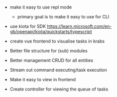 - make it easy to use repl mode
  - primary goal is to make it easy to use for CLI

- use kiota for SDK https://learn.microsoft.com/en-gb/openapi/kiota/quickstarts/typescript
- create vue frontend to visualise tasks in krabs

- Better file structure for (sub) modules
- Better management CRUD for all entities

- Stream out command executing/task execution
- Make it easy to view in frontend

- Create controller for viewing the queue of tasks
